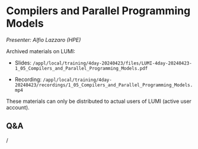 # Compilers and Parallel Programming Models

*Presenter: Alfio Lazzaro (HPE)*

<!--
Course materials will be provided during and after the course.
-->

<!--
Temporary location of materials (for the lifetime of the training project):

-   Slides: `/project/project_465001098/Slides/HPE/04_Compilers_and_Programming_Models.pdf`
-->

Archived materials on LUMI:

-   Slides: `/appl/local/training/4day-20240423/files/LUMI-4day-20240423-1_05_Compilers_and_Parallel_Programming_Models.pdf`

-   Recording: `/appl/local/training/4day-20240423/recordings/1_05_Compilers_and_Parallel_Programming_Models.mp4`

These materials can only be distributed to actual users of LUMI (active user account).

## Q&A

/
